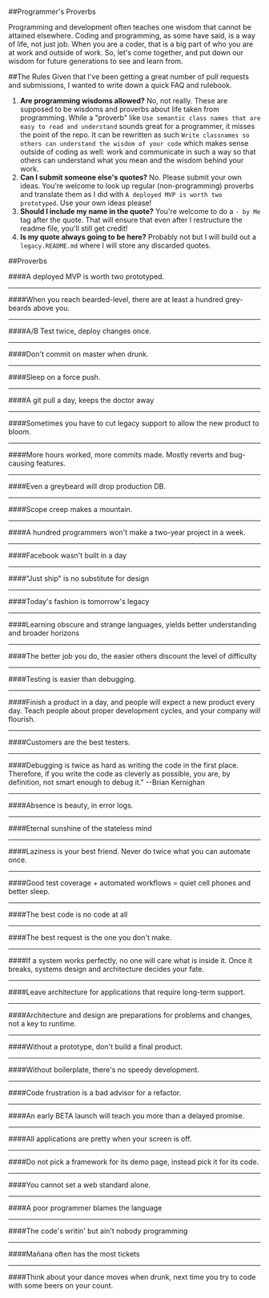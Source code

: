##Programmer's Proverbs

Programming and development often teaches one wisdom that cannot be attained elsewhere. Coding and programming, as some have said, is a way of life, not just job. When you are a coder, that is a big part of who you are at work and outside of work. So, let's come together, and put down our wisdom for future generations to see and learn from.

##The Rules
Given that I've been getting a great number of pull requests and submissions, I wanted to write down a quick FAQ and rulebook.

1. **Are programming wisdoms allowed?** No, not really. These are supposed to be wisdoms and proverbs about life taken from programming. While a "proverb" like `Use semantic class names that are easy to read and understand` sounds great for a programmer, it misses the point of the repo. It can be rewritten as such `Write classnames so others can understand the wisdom of your code` which makes sense outside of coding as well: work and communicate in such a way so that others can understand what you mean and the wisdom behind your work. 
2. **Can I submit someone else's quotes?** No. Please submit your own ideas. You're welcome to look up regular (non-programming) proverbs and translate them as I did with `A deployed MVP is worth two prototyped`. Use your own ideas please!
3. **Should I include my name in the quote?** You're welcome to do a `- by Me` tag after the quote. That will ensure that even after I restructure the readme file, you'll still get credit!
4. **Is my quote always going to be here?** Probably not but I will build out a `legacy.README.md` where I will store any discarded quotes.


##Proverbs

####A deployed MVP is worth two prototyped.

***

####When you reach bearded-level, there are at least a hundred grey-beards above you.

***

####A/B Test twice, deploy changes once.

***

####Don't commit on master when drunk.

***

####Sleep on a force push.

***

####A git pull a day, keeps the doctor away

***

####Sometimes you have to cut legacy support to allow the new product to bloom.

***

####More hours worked, more commits made. Mostly reverts and bug-causing features.

***

####Even a greybeard will drop production DB.

***

####Scope creep makes a mountain.

***

####A hundred programmers won't make a two-year project in a week.

***

####Facebook wasn't built in a day

***

####"Just ship" is no substitute for design

***

####Today's fashion is tomorrow's legacy

***

####Learning obscure and strange languages, yields better understanding and broader horizons

***

####The better job you do, the easier others discount the level of difficulty

***

####Testing is easier than debugging.

***

####Finish a product in a day, and people will expect a new product every day. Teach people about proper development cycles, and your company will flourish.

***

####Customers are the best testers.

***

####Debugging is twice as hard as writing the code in the first place. Therefore, if you write the code as cleverly as possible, you are, by definition, not smart enough to debug it." --Brian Kernighan

***

####Absence is beauty, in error logs.

***

####Eternal sunshine of the stateless mind

***

####Laziness is your best friend.  Never do twice what you can automate once.

***

####Good test coverage + automated workflows = quiet cell phones and better sleep.

***

####The best code is no code at all

***

####The best request is the one you don't make.

***

####If a system works perfectly, no one will care what is inside it. Once it breaks, systems design and architecture decides your fate.

***

####Leave architecture for applications that require long-term support.

***

####Architecture and design are preparations for problems and changes, not a key to runtime. 

***

####Without a prototype, don't build a final product.

***

####Without boilerplate, there's no speedy development.

***

####Code frustration is a bad advisor for a refactor.

***

####An early BETA launch will teach you more than a delayed promise.

***

####All applications are pretty when your screen is off.

***

####Do not pick a framework for its demo page, instead pick it for its code.

***

####You cannot set a web standard alone.

***

####A poor programmer blames the language

***

####The code's writin' but ain't nobody programming

***

####Mañana often has the most tickets

***

####Think about your dance moves when drunk, next time you try to code with some beers on your count.
